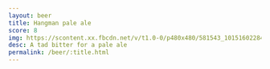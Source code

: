 ```yaml
---
layout: beer
title: Hangman pale ale
score: 8
img: https://scontent.xx.fbcdn.net/v/t1.0-0/p480x480/581543_10151602284093745_555930895_n.jpg?oh=24a6b4e1ae8471341b41f85465c5ad67&oe=58749B01
desc: A tad bitter for a pale ale
permalink: /beer/:title.html
---
```

